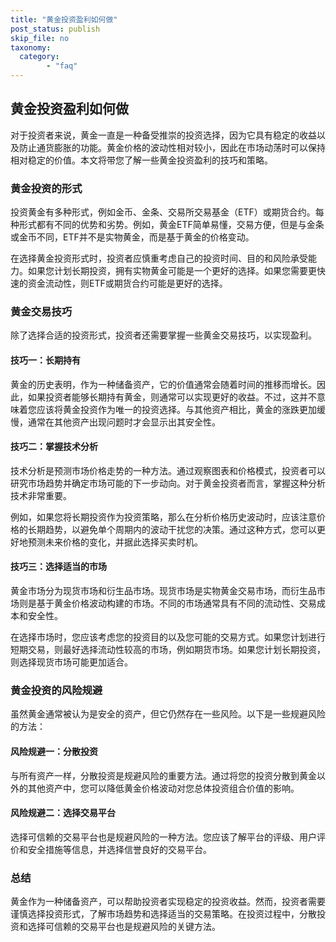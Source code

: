 ```yaml
---
title: "黄金投资盈利如何做"
post_status: publish
skip_file: no
taxonomy:
  category:
        - "faq"
---
```


## 黄金投资盈利如何做

对于投资者来说，黄金一直是一种备受推崇的投资选择，因为它具有稳定的收益以及防止通货膨胀的功能。黄金价格的波动性相对较小，因此在市场动荡时可以保持相对稳定的价值。本文将带您了解一些黄金投资盈利的技巧和策略。

### 黄金投资的形式

投资黄金有多种形式，例如金币、金条、交易所交易基金（ETF）或期货合约。每种形式都有不同的优势和劣势。例如，黄金ETF简单易懂，交易方便，但是与金条或金币不同，ETF并不是实物黄金，而是基于黄金的价格变动。

在选择黄金投资形式时，投资者应慎重考虑自己的投资时间、目的和风险承受能力。如果您计划长期投资，拥有实物黄金可能是一个更好的选择。如果您需要更快速的资金流动性，则ETF或期货合约可能是更好的选择。

### 黄金交易技巧

除了选择合适的投资形式，投资者还需要掌握一些黄金交易技巧，以实现盈利。

#### 技巧一：长期持有

黄金的历史表明，作为一种储备资产，它的价值通常会随着时间的推移而增长。因此，如果投资者能够长期持有黄金，则通常可以实现更好的收益。不过，这并不意味着您应该将黄金投资作为唯一的投资选择。与其他资产相比，黄金的涨跌更加缓慢，通常在其他资产出现问题时才会显示出其安全性。

#### 技巧二：掌握技术分析

技术分析是预测市场价格走势的一种方法。通过观察图表和价格模式，投资者可以研究市场趋势并确定市场可能的下一步动向。对于黄金投资者而言，掌握这种分析技术非常重要。

例如，如果您将长期投资作为投资策略，那么在分析价格历史波动时，应该注意价格的长期趋势，以避免单个周期内的波动干扰您的决策。通过这种方式，您可以更好地预测未来价格的变化，并据此选择买卖时机。

#### 技巧三：选择适当的市场

黄金市场分为现货市场和衍生品市场。现货市场是实物黄金交易市场，而衍生品市场则是基于黄金价格波动构建的市场。不同的市场通常具有不同的流动性、交易成本和安全性。

在选择市场时，您应该考虑您的投资目的以及您可能的交易方式。如果您计划进行短期交易，则最好选择流动性较高的市场，例如期货市场。如果您计划长期投资，则选择现货市场可能更加适合。

### 黄金投资的风险规避

虽然黄金通常被认为是安全的资产，但它仍然存在一些风险。以下是一些规避风险的方法：

#### 风险规避一：分散投资

与所有资产一样，分散投资是规避风险的重要方法。通过将您的投资分散到黄金以外的其他资产中，您可以降低黄金价格波动对您总体投资组合价值的影响。

#### 风险规避二：选择交易平台

选择可信赖的交易平台也是规避风险的一种方法。您应该了解平台的评级、用户评价和安全措施等信息，并选择信誉良好的交易平台。

### 总结

黄金作为一种储备资产，可以帮助投资者实现稳定的投资收益。然而，投资者需要谨慎选择投资形式，了解市场趋势和选择适当的交易策略。在投资过程中，分散投资和选择可信赖的交易平台也是规避风险的关键方法。
